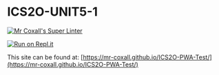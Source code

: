 # ICS2O-UNIT5-1

[![Mr Coxall's Super Linter](https://github.com/mr-coxall/ICS2O-PWA-Test/workflows/Mr%20Coxall's%20Super%20Linter/badge.svg)](https://github.com/mr-coxall/ICS2O-PWA-Test/actions)

[![Run on Repl.it](https://repl.it/badge/github/mr-coxall/ICS2O-PWA-Test)](https://repl.it/github/mr-coxall/ICS2O-PWA-Test)

This site can be found at: [https://mr-coxall.github.io/ICS2O-PWA-Test/](https://mr-coxall.github.io/ICS2O-PWA-Test/)
